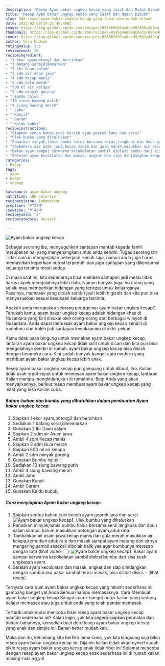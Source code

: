```yaml
---
description: "Resep Ayam bakar ungkep kecap yang lezat dan Mudah Dibuat"
title: "Resep Ayam bakar ungkep kecap yang lezat dan Mudah Dibuat"
slug: 548-resep-ayam-bakar-ungkep-kecap-yang-lezat-dan-mudah-dibuat
date: 2021-02-28T14:32:45.490Z
image: https://img-global.cpcdn.com/recipes/854569609aa6ded9/680x482cq70/ayam-bakar-ungkep-kecap-foto-resep-utama.jpg
thumbnail: https://img-global.cpcdn.com/recipes/854569609aa6ded9/680x482cq70/ayam-bakar-ungkep-kecap-foto-resep-utama.jpg
cover: https://img-global.cpcdn.com/recipes/854569609aa6ded9/680x482cq70/ayam-bakar-ungkep-kecap-foto-resep-utama.jpg
author: Vera Hudson
ratingvalue: 3.6
reviewcount: 10
recipeingredient:
- "1 ekor ayampotong2 dan bersihkan"
- "1 batang seraidimemarkan"
- "2 lbr Daun salam"
- "2 sdm air Asam jawa"
- "4 sdm Kecap manis"
- "3 sdm Gula merah"
- "500 ml air kelapa"
- "2 sdm minyak goreng"
- " Bumbu halus "
- "10 siung bawang putih"
- "4 siung bawang merah"
- " Jahe"
- " Kunyit"
- " Garam"
- " Kaldu bubuk"
recipeinstructions:
- "Siapkan semua bahan,cuci bersih ayam.geprek laos dan serai"
- "Ulek bumbu yang dihaluskan"
- "Panaskan minyak,tumis bumbu halus bersama serai,lengkuas dan daun salam sampai harum,masukkan potongan ayam,aduk rata."
- "Tambahkan air asam jawa,kecap manis dan gula merah,masukkan air kelapa,kemudian aduk rata dan masak sampai ayam matang dan airnya mengering,sambil sesekali dibolak balik yaa agar bumbunya meresap dengan rata (lihat video👉🏻)"
- "Bakar ayam sampai berwarna kecokelatan sambil diolesi bumbu dari sisa kuah ungkepan ayam."
- "Setelah ayam kecoklatan dan masak, angkat dan siap dihidangkan dengan sambal.aku pakai sambal terasi masak, bisa dilihat disini.           (lihat resep)"
categories:
- Resep
tags:
- ayam
- bakar
- ungkep

katakunci: ayam bakar ungkep 
nutrition: 186 calories
recipecuisine: Indonesian
preptime: "PT27M"
cooktime: "PT45M"
recipeyield: "2"
recipecategory: Dessert

---
```



![Ayam bakar ungkep kecap](https://img-global.cpcdn.com/recipes/854569609aa6ded9/680x482cq70/ayam-bakar-ungkep-kecap-foto-resep-utama.jpg)

Sebagai seorang ibu, menyuguhkan santapan mantab kepada famili merupakan hal yang menyenangkan untuk anda sendiri. Tugas seorang istri Tidak cuman mengerjakan pekerjaan rumah saja, namun anda juga harus memastikan keperluan nutrisi terpenuhi dan juga santapan yang dikonsumsi keluarga tercinta mesti sedap.

Di masa  saat ini, kita sebenarnya bisa membeli santapan jadi meski tidak harus capek mengolahnya lebih dulu. Namun banyak juga lho orang yang selalu mau memberikan hidangan yang terlezat untuk keluarganya. Pasalnya, memasak yang diolah sendiri jauh lebih higienis dan kita pun bisa menyesuaikan sesuai kesukaan keluarga tercinta. 



Apakah anda merupakan seorang penggemar ayam bakar ungkep kecap?. Tahukah kamu, ayam bakar ungkep kecap adalah hidangan khas di Nusantara yang kini disukai oleh orang-orang dari berbagai wilayah di Nusantara. Anda dapat memasak ayam bakar ungkep kecap sendiri di rumahmu dan boleh jadi santapan kesukaanmu di akhir pekan.

Kamu tidak usah bingung untuk memakan ayam bakar ungkep kecap, lantaran ayam bakar ungkep kecap tidak sulit untuk dicari dan kita pun bisa mengolahnya sendiri di rumah. ayam bakar ungkep kecap bisa diolah dengan beraneka cara. Kini sudah banyak banget cara modern yang membuat ayam bakar ungkep kecap lebih enak.

Resep ayam bakar ungkep kecap pun gampang untuk dibuat, lho. Kalian tidak usah repot-repot untuk memesan ayam bakar ungkep kecap, lantaran Kalian mampu menghidangkan di rumahmu. Bagi Anda yang akan menyajikannya, berikut resep membuat ayam bakar ungkep kecap yang lezat yang bisa Kalian coba.

<!--inarticleads1-->

##### Bahan-bahan dan bumbu yang dibutuhkan dalam pembuatan Ayam bakar ungkep kecap:

1. Siapkan 1 ekor ayam,potong2 dan bersihkan
1. Sediakan 1 batang serai,dimemarkan
1. Gunakan 2 lbr Daun salam
1. Siapkan 2 sdm air Asam jawa
1. Ambil 4 sdm Kecap manis
1. Siapkan 3 sdm Gula merah
1. Siapkan 500 ml air kelapa
1. Ambil 2 sdm minyak goreng
1. Gunakan  Bumbu halus :
1. Sediakan 10 siung bawang putih
1. Ambil 4 siung bawang merah
1. Ambil  Jahe
1. Gunakan  Kunyit
1. Ambil  Garam
1. Gunakan  Kaldu bubuk




<!--inarticleads2-->

##### Cara menyiapkan Ayam bakar ungkep kecap:

1. Siapkan semua bahan,cuci bersih ayam.geprek laos dan serai
<img src="https://img-global.cpcdn.com/steps/afe72fb212db5aa2/160x128cq70/ayam-bakar-ungkep-kecap-langkah-memasak-1-foto.jpg" alt="Ayam bakar ungkep kecap">1. Ulek bumbu yang dihaluskan
1. Panaskan minyak,tumis bumbu halus bersama serai,lengkuas dan daun salam sampai harum,masukkan potongan ayam,aduk rata.
1. Tambahkan air asam jawa,kecap manis dan gula merah,masukkan air kelapa,kemudian aduk rata dan masak sampai ayam matang dan airnya mengering,sambil sesekali dibolak balik yaa agar bumbunya meresap dengan rata (lihat video👉🏻)
<img src="//assets-global.cpcdn.com/assets/icons/button_play-2c75c40dde080a61004c1f40b05d8f140eaff45d7e9e6481dc71c63d2e7c4909.png" alt="Ayam bakar ungkep kecap">1. Bakar ayam sampai berwarna kecokelatan sambil diolesi bumbu dari sisa kuah ungkepan ayam.
1. Setelah ayam kecoklatan dan masak, angkat dan siap dihidangkan dengan sambal.aku pakai sambal terasi masak, bisa dilihat disini. -           (lihat resep)




Ternyata cara buat ayam bakar ungkep kecap yang nikamt sederhana ini gampang banget ya! Anda Semua mampu memasaknya. Cara Membuat ayam bakar ungkep kecap Sangat cocok banget untuk kalian yang sedang belajar memasak atau juga untuk anda yang telah pandai memasak.

Tertarik untuk mulai mencoba bikin resep ayam bakar ungkep kecap mantab sederhana ini? Kalau ingin, yuk kita segera siapkan peralatan dan bahan-bahannya, kemudian buat deh Resep ayam bakar ungkep kecap yang enak dan simple ini. Benar-benar mudah kan. 

Maka dari itu, ketimbang kita berfikir lama-lama, yuk kita langsung saja bikin resep ayam bakar ungkep kecap ini. Dijamin kalian tiidak akan nyesel sudah bikin resep ayam bakar ungkep kecap enak tidak ribet ini! Selamat mencoba dengan resep ayam bakar ungkep kecap enak sederhana ini di rumah kalian masing-masing,ya!.

